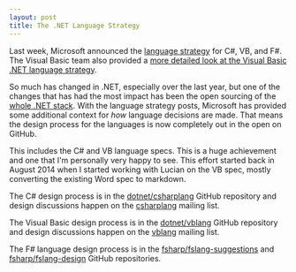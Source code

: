 ```yaml
---
layout: post
title: The .NET Language Strategy
---
```


Last week, Microsoft announced the [language strategy](https://blogs.msdn.microsoft.com/dotnet/2017/02/01/the-net-language-strategy/) for C#, VB, and F#. The Visual Basic team also provided a [more detailed look at the Visual Basic .NET language strategy](https://blogs.msdn.microsoft.com/vbteam/2017/02/01/digging-deeper-into-the-visual-basic-language-strategy/).

So much has changed in .NET, especially over the last year, but one of the changes that has had the most impact has been the open sourcing of the [whole .NET stack](https://github.com/dotnet/). With the language strategy posts, Microsoft has provided some additional context for _how_ language decisions are made. That means the design process for the languages is now completely out in the open on GitHub.

This includes the C# and VB language specs. This is a huge achievement and one that I'm personally very happy to see. This effort started back in August 2014 when I started working with Lucian on the VB spec, mostly converting the existing Word spec to markdown.  

The C# design process is in the [dotnet/csharplang](https://github.com/dotnet/csharplang) GitHub repository and design discussions happen on the [csharplang](https://lists.dot.net/mailman/listinfo/csharplang) mailing list.

The Visual Basic design process is in the [dotnet/vblang](https://github.com/dotnet/vblang) GitHub repository and design discussions happen on the [vblang](https://lists.dot.net/mailman/listinfo/vblang) mailing list.

The F# language design process is in the [fsharp/fslang-suggestions](https://github.com/fsharp/fslang-suggestions) and [fsharp/fslang-design](https://github.com/fsharp/fslang-design) GitHub repositories.